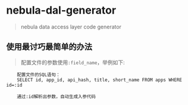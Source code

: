 # nebula-dal-generator
> nebula data access layer code generator

## 使用最讨巧最简单的办法
> 配置文件的参数使用`:field_name`，举例如下:
    
```
    配置文件的SQL语句：
    SELECT id, app_id, api_hash, title, short_name FROM apps WHERE id=:id
    
    通过:id解析出参数，自动生成入参代码
```
